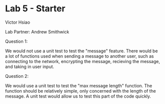 # Lab 5 - Starter

Victor Hsiao

Lab Partner: Andrew Smithwick

Question 1:

We would not use a unit test to test the "message" feature. There would be a lot of functions used when sending a message to another user, such as connecting to the network, encrypting the message, recieving the message, and taking in user input. 

Question 2:

We would use a unit test to test the "max message length" function. The function should be relatively simple, only concerned with the length of the message. A unit test would allow us to test this part of the code quickly.